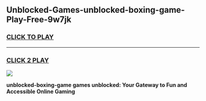 
## Unblocked-Games-unblocked-boxing-game-Play-Free-9w7jk
<h3>
<a href="https://premium76.site?title=unblocked-boxing-game&ref=20A">CLICK TO PLAY</a></h3>
<hr>

<h3>
<a href="https://premium76.site?title=unblocked-boxing-game&ref=20A">CLICK 2 PLAY</a>
  
</h3>

<a href="https://premium76.site?title=unblocked-boxing-game&ref=20A"><img src="https://clearcache.store/games.png"></a>


**unblocked-boxing-game games unblocked: Your Gateway to Fun and Accessible Online Gaming**
